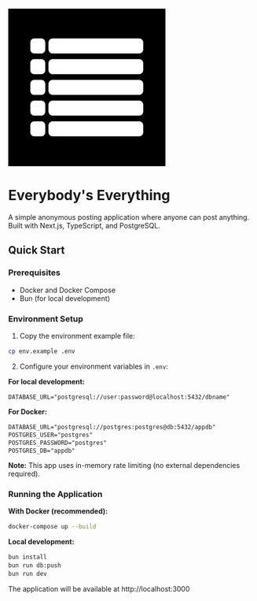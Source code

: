 ![Everybody's Everything Logo](./assets/ee_logo.png)

# Everybody's Everything

A simple anonymous posting application where anyone can post anything. Built with Next.js, TypeScript, and PostgreSQL.

## Quick Start

### Prerequisites

- Docker and Docker Compose
- Bun (for local development)

### Environment Setup

1. Copy the environment example file:
```bash
cp env.example .env
```

2. Configure your environment variables in `.env`:

**For local development:**
```env
DATABASE_URL="postgresql://user:password@localhost:5432/dbname"
```

**For Docker:**
```env
DATABASE_URL="postgresql://postgres:postgres@db:5432/appdb"
POSTGRES_USER="postgres"
POSTGRES_PASSWORD="postgres"
POSTGRES_DB="appdb"
```

**Note:** This app uses in-memory rate limiting (no external dependencies required).

### Running the Application

**With Docker (recommended):**
```bash
docker-compose up --build
```

**Local development:**
```bash
bun install
bun run db:push
bun run dev
```

The application will be available at http://localhost:3000